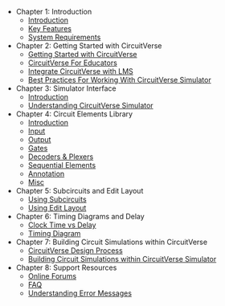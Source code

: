 
* Chapter 1: Introduction
    * [Introduction](/chapter1/1introduction.md)
    * [Key Features](/chapter1/2keyfeatures.md)
    * [System Requirements](/chapter1/3systemrequirments.md)
* Chapter 2: Getting Started with CircuitVerse
    * [Getting Started with CircuitVerse](/chapter2/1gettingstarted.md)
    * [CircuitVerse For Educators](/chapter2/2cvforeducators.md)
    * [Integrate CircuitVerse with LMS](/chapter2/3lmsintegration.md)
    * [Best Practices For Working With CircuitVerse Simulator](/chapter2/4bestpracticescv.md)
* Chapter 3: Simulator Interface
    * [Introduction](/chapter3/1introduction.md)
    * [Understanding CircuitVerse Simulator](/chapter3/2understandingcvsimulator.md)
* Chapter 4: Circuit Elements Library
    * [Introduction](/chapter4/1introduction.md)
    * [Input](/chapter4/2input.md)
    * [Output](/chapter4/3output.md)
    * [Gates](/chapter4/4gates.md)
    * [Decoders & Plexers](/chapter4/5muxandplex.md)
    * [Sequential Elements](/chapter4/6sequentialelements.md)
    * [Annotation](/chapter4/7annotation.md)
    * [Misc](/chapter4/8misc.md)
* Chapter 5: Subcircuits and Edit Layout
    * [Using Subcircuits](/chapter5/usingsubcircuits.md)
    * [Using Edit Layout](/chapter5/usingeditlayout.md)
* Chapter 6: Timing Diagrams and Delay
    * [Clock Time vs Delay](/chapter6/delayvsclock.md)
    * [Timing Diagram](/chapter6/timingdiagram.md)
* Chapter 7: Building Circuit Simulations within CircuitVerse
    * [CircuitVerse Design Process](/chapter7/1cvdesignprocess.md)
    * [Building Circuit Simulations within CircuitVerse Simulator](/chapter7/2buildwithcv.md)
* Chapter 8: Support Resources
    * [Online Forums](/chapter8/1onlineforums.md)
    * [FAQ](/chapter8/2cvfaq.md)
    * [Understanding Error Messages](/chapter8/3cverrormessages.md)





